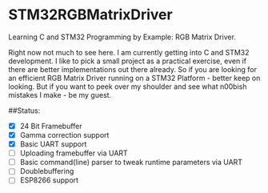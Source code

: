 STM32RGBMatrixDriver
====================

Learning C and STM32 Programming by Example: RGB Matrix Driver. 

Right now not much to see here. I am currently getting into C and STM32 development. I like to pick a small project
as a practical exercise, even if there are better implementations out there already. So if you are looking for an efficient 
RGB Matrix Driver running on a STM32 Platform - better keep on looking. But if you want to peek over my shoulder and see what
n00bish mistakes I make - be my guest.

##Status:
- [x] 24 Bit Framebuffer
- [x] Gamma correction support
- [x] Basic UART support
- [ ] Uploading framebuffer via UART
- [ ] Basic command(line) parser to tweak runtime parameters via UART
- [ ] Doublebuffering
- [ ] ESP8266 support
